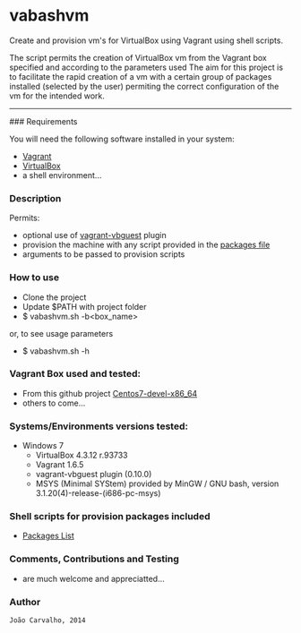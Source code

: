 # vabashvm

Create and provision vm's for VirtualBox using Vagrant using shell scripts.

The script permits the creation of VirtualBox vm from the Vagrant box specified and according to the parameters used
The aim for this project is to facilitate the rapid creation of a vm with a certain group of packages installed (selected by the user) permiting the correct configuration of the vm for the intended work. 

<hr>
### Requirements

You will need the following software installed in your system:

  - [Vagrant](http://www.vagrantup.com/)
  - [VirtualBox](https://www.virtualbox.org/)
  - a shell environment...
  
### Description

Permits:

- optional use of [vagrant-vbguest](https://github.com/dotless-de/vagrant-vbguest) plugin
- provision the machine with any script provided in the [packages file](https://github.com/borntorun/vabashvm/blob/master/provision/packages) 
- arguments to be passed to provision scripts
	
### How to use

- Clone the project
- Update $PATH with project folder
- $ vabashvm.sh -b\<box_name>

or, to see usage parameters 

- $ vabashvm.sh -h

### Vagrant Box used and tested: 

- From this github project [Centos7-devel-x86_64](https://github.com/borntorun/packer-vagrant-centos)
- others to come...

### Systems/Environments versions tested: 

* Windows 7
	- VirtualBox 4.3.12 r.93733
	- Vagrant 1.6.5
	- vagrant-vbguest plugin (0.10.0)
	- MSYS (Minimal SYStem) provided by MinGW / GNU bash, version 3.1.20(4)-release-(i686-pc-msys)

### Shell scripts for provision packages included

- [Packages List](https://github.com/borntorun/vabashvm/blob/master/provision/list-of-packages)

### Comments, Contributions and Testing

- are much welcome and appreciatted...

### Author

	João Carvalho, 2014
